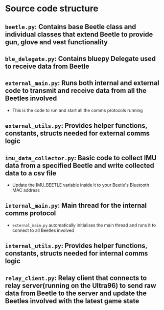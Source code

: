 # Source code structure
## `beetle.py`: Contains base Beetle class and individual classes that extend Beetle to provide gun, glove and vest functionality

## `ble_delegate.py`: Contains bluepy Delegate used to receive data from Beetle

## `external_main.py`: Runs both internal and external code to transmit and receive data from all the Beetles involved
- This is the code to run and start all the comms protocols running

## `external_utils.py`: Provides helper functions, constants, structs needed for external comms logic

## `imu_data_collector.py`: Basic code to collect IMU data from a specified Beetle and write collected data to a csv file
- Update the IMU_BEETLE variable inside it to your Beetle's Bluetooth MAC address

## `internal_main.py`: Main thread for the internal comms protocol
- `external_main.py` automatically initialises the main thread and runs it to connect to all Beetles involved

## `internal_utils.py`: Provides helper functions, constants, structs needed for internal comms logic

## `relay_client.py`: Relay client that connects to relay server(running on the Ultra96) to send raw data from Beetle to the server and update the Beetles involved with the latest game state

